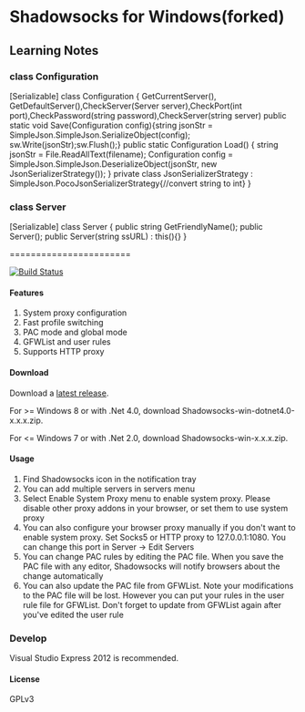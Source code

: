 Shadowsocks for Windows(forked)
======================
## Learning Notes
### class Configuration
[Serializable]
class Configuration
{
  GetCurrentServer(), GetDefaultServer(),CheckServer(Server server),CheckPort(int port),CheckPassword(string password),CheckServer(string server)
  public static void Save(Configuration config){string jsonStr = SimpleJson.SimpleJson.SerializeObject(config); sw.Write(jsonStr);sw.Flush();}
  public static Configuration Load()
  {
    string jsonStr = File.ReadAllText(filename);
    Configuration config = SimpleJson.SimpleJson.DeserializeObject<Configuration>(jsonStr, new JsonSerializerStrategy());
  }
  private class JsonSerializerStrategy : SimpleJson.PocoJsonSerializerStrategy{//convert string to int}
}

### class Server
[Serializable]
class Server
{
  public string GetFriendlyName();
  public Server();
  public Server(string ssURL) : this(){}
}

=======================

[![Build Status]][Appveyor]

#### Features

1. System proxy configuration
2. Fast profile switching
3. PAC mode and global mode
4. GFWList and user rules
5. Supports HTTP proxy

#### Download

Download a [latest release].

For >= Windows 8 or with .Net 4.0, download Shadowsocks-win-dotnet4.0-x.x.x.zip.

For <= Windows 7 or with .Net 2.0, download Shadowsocks-win-x.x.x.zip.

#### Usage

1. Find Shadowsocks icon in the notification tray
2. You can add multiple servers in servers menu
3. Select Enable System Proxy menu to enable system proxy. Please disable other
proxy addons in your browser, or set them to use system proxy
4. You can also configure your browser proxy manually if you don't want to enable
system proxy. Set Socks5 or HTTP proxy to 127.0.0.1:1080. You can change this
port in Server -> Edit Servers
5. You can change PAC rules by editing the PAC file. When you save the PAC file
with any editor, Shadowsocks will notify browsers about the change automatically
6. You can also update the PAC file from GFWList. Note your modifications to the PAC
file will be lost. However you can put your rules in the user rule file for GFWList.
Don't forget to update from GFWList again after you've edited the user rule

### Develop

Visual Studio Express 2012 is recommended.

#### License

GPLv3


[Appveyor]:       https://ci.appveyor.com/project/clowwindy/shadowsocks-csharp
[Build Status]:   https://ci.appveyor.com/api/projects/status/gknc8l1lxy423ehv/branch/master
[latest release]: https://github.com/shadowsocks/shadowsocks-csharp/releases
